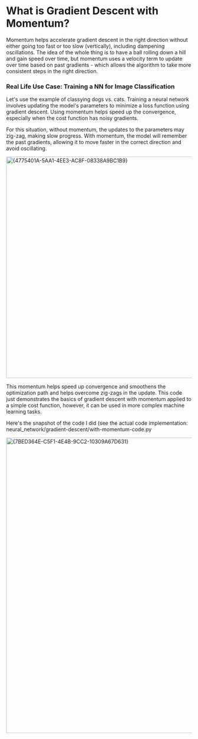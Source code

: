 # What is Gradient Descent with Momentum? 

Momentum helps accelerate gradient descent in the right direction without either going too fast or too slow (vertically), including dampening oscillations. The idea of the whole thing is to have a ball rolling down a hill and gain speed over time, but momentum uses a velocity term to update over time based on past gradients - which allows the algorithm to take more consistent steps in the right direction. 

### Real Life Use Case: Training a NN for Image Classification

Let's use the example of classying dogs vs. cats. Training a neural network involves updating the model's parameters to minimize a loss function using gradient descent. Using momentum helps speed up the convergence, especially when the cost function has noisy gradients. 

For this situation, without momentum, the updates to the parameters may zig-zag, making slow progress. With momentum, the model will remember the past gradients, allowing it to move faster in the correct direction and avoid oscillating. 

<img width="600" alt="{4775401A-5AA1-4EE3-AC8F-08338A9BC1B9}" src="https://github.com/user-attachments/assets/c48c02c9-96fa-49a0-bfab-f164e644806e" />

This momentum helps speed up convergence and smoothens the optimization path and helps overcome zig-zags in the update. This code just demonstrates the basics of gradient descent with momentum applied to a simple cost function, however, it can be used in more complex machine learning tasks. 

Here's the snapshot of the code I did (see the actual code implementation: neural_network/gradient-descent/with-momentum-code.py

<img width="800" alt="{7BED364E-C5F1-4E4B-9CC2-10309A67D631}" src="https://github.com/user-attachments/assets/2ceb6bcd-4471-4611-8fd9-7a6598f63d60" />
